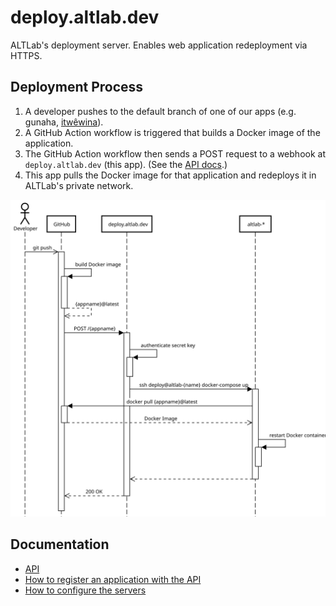 # deploy.altlab.dev

ALTLab's deployment server. Enables web application redeployment via HTTPS.

## Deployment Process

1. A developer pushes to the default branch of one of our apps (e.g. gunaha, [itwêwina][itwewina]).
1. A GitHub Action workflow is triggered that builds a Docker image of the application.
1. The GitHub Action workflow then sends a POST request to a webhook at `deploy.altlab.dev` (this app). (See the [API docs](./docs/API.md).)
1. This app pulls the Docker image for that application and redeploys it in ALTLab's private network.

![Sequence diagram of our deployment process](./docs/Deployment.svg)

## Documentation

* [API](./docs/API.md)
* [How to register an application with the API](./registration.md)
* [How to configure the servers](./docs/server-config.md)

<!-- Links -->
[itwewina]: https://itwewina.altlab.app/
